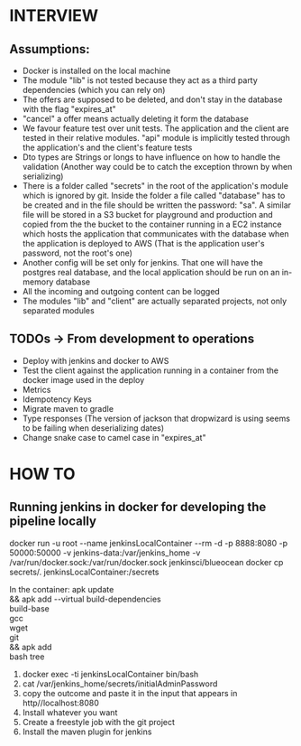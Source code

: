 # INTERVIEW

## Assumptions:

 - Docker is installed on the local machine
 - The module "lib" is not tested because they act as a third party dependencies (which you can rely on)
 - The offers are supposed to be deleted, and don't stay in the database with the flag "expires_at"
 - "cancel" a offer means actually deleting it form the database
 - We favour feature test over unit tests. The application and the client are tested in their relative modules. 
 "api" module is implicitly tested through the application's and the client's feature tests 
 - Dto types are Strings or longs to have influence on how to handle the validation 
 (Another way could be to catch the exception thrown by when serializing)
 - There is a folder called "secrets" in the root of the application's module which is ignored by git. 
 Inside the folder a file called "database" has to be created and in the file should be written the password: "sa". 
 A similar file will be stored in a S3 bucket for playground and production and copied from the the bucket 
 to the container running in a EC2 instance which hosts the application that communicates with the database
 when the application is deployed to AWS (That is the application user's password, not the root's one)
 - Another config will be set only for jenkins. That one will have the postgres real database, and the local application
 should be run on an in-memory database
 - All the incoming and outgoing content can be logged
 - The modules "lib" and "client" are actually separated projects, not only separated modules
 
## TODOs -> From development to operations

- Deploy with jenkins and docker to AWS
- Test the client against the application running in a container from the docker image used in the deploy
- Metrics
- Idempotency Keys
- Migrate maven to gradle
- Type responses (The version of jackson that dropwizard is using seems to be failing when deserializing dates)
- Change snake case to camel case in "expires_at"


# HOW TO


## Running jenkins in docker for developing the pipeline locally
docker run  -u root --name jenkinsLocalContainer --rm   -d -p 8888:8080 -p 50000:50000 -v jenkins-data:/var/jenkins_home -v /var/run/docker.sock:/var/run/docker.sock jenkinsci/blueocean
docker cp secrets/. jenkinsLocalContainer:/secrets

In the container: 
apk update \
    && apk add --virtual build-dependencies \
        build-base \
        gcc \
        wget \
        git \
    && apk add \
        bash tree


1. docker exec -ti jenkinsLocalContainer bin/bash
2. cat /var/jenkins_home/secrets/initialAdminPassword
3. copy the outcome and paste it in the input that appears in http//localhost:8080
4. Install whatever you want
5. Create a freestyle job with the git project
6. Install the maven plugin for jenkins